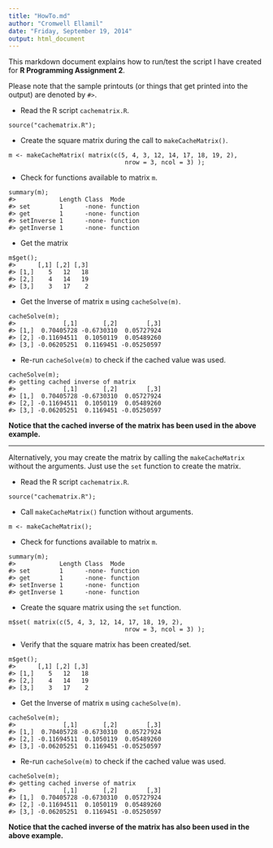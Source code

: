 ```yaml
---
title: "HowTo.md"
author: "Cromwell Ellamil"
date: "Friday, September 19, 2014"
output: html_document
---
```



This markdown document explains how to run/test the script I have created for
**R Programming Assignment 2**.

Please note that the sample printouts (or things that get printed into the output) 
are denoted by `#>`.


* Read the R script `cachematrix.R`.

```
source("cachematrix.R");
```

* Create the square matrix during the call to `makeCacheMatrix()`.

```
m <- makeCacheMatrix( matrix(c(5, 4, 3, 12, 14, 17, 18, 19, 2), 
                                nrow = 3, ncol = 3) );
```

* Check for functions available to matrix `m`.

```
summary(m);
#>            Length Class  Mode    
#> set        1      -none- function
#> get        1      -none- function
#> setInverse 1      -none- function
#> getInverse 1      -none- function
```

* Get the matrix

```
m$get();
#>      [,1] [,2] [,3]
#> [1,]    5   12   18
#> [2,]    4   14   19
#> [3,]    3   17    2
```

* Get the Inverse of matrix `m` using `cacheSolve(m)`.

```
cacheSolve(m);
#>             [,1]       [,2]        [,3]
#> [1,]  0.70405728 -0.6730310  0.05727924
#> [2,] -0.11694511  0.1050119  0.05489260
#> [3,] -0.06205251  0.1169451 -0.05250597
```

* Re-run `cacheSolve(m)` to check if the cached value was used.

```
cacheSolve(m);
#> getting cached inverse of matrix
#>             [,1]       [,2]        [,3]
#> [1,]  0.70405728 -0.6730310  0.05727924
#> [2,] -0.11694511  0.1050119  0.05489260
#> [3,] -0.06205251  0.1169451 -0.05250597
```
   
__Notice that the cached inverse of the matrix has been used in the above example.__

---

Alternatively, you may create the matrix by calling the `makeCacheMatrix` without
the arguments.  Just use the `set` function to create the matrix.


* Read the R script `cachematrix.R`.

```
source("cachematrix.R");
```

* Call `makeCacheMatrix()` function without arguments.

```
m <- makeCacheMatrix();
```

* Check for functions available to matrix `m`.

```
summary(m);
#>            Length Class  Mode    
#> set        1      -none- function
#> get        1      -none- function
#> setInverse 1      -none- function
#> getInverse 1      -none- function
```

* Create the square matrix using the `set` function.

```
m$set( matrix(c(5, 4, 3, 12, 14, 17, 18, 19, 2), 
                                nrow = 3, ncol = 3) );
```

* Verify that the square matrix has been created/set.

```
m$get();
#>      [,1] [,2] [,3]
#> [1,]    5   12   18
#> [2,]    4   14   19
#> [3,]    3   17    2
```

* Get the Inverse of matrix `m` using `cacheSolve(m)`.

```
cacheSolve(m);
#>             [,1]       [,2]        [,3]
#> [1,]  0.70405728 -0.6730310  0.05727924
#> [2,] -0.11694511  0.1050119  0.05489260
#> [3,] -0.06205251  0.1169451 -0.05250597
```

* Re-run `cacheSolve(m)` to check if the cached value was used.

```
cacheSolve(m);
#> getting cached inverse of matrix
#>             [,1]       [,2]        [,3]
#> [1,]  0.70405728 -0.6730310  0.05727924
#> [2,] -0.11694511  0.1050119  0.05489260
#> [3,] -0.06205251  0.1169451 -0.05250597
```

__Notice that the cached inverse of the matrix has also been used in the above example.__

